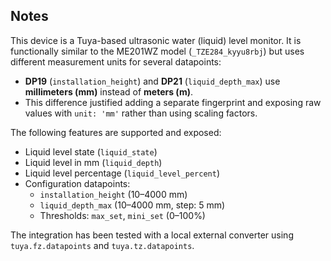 <!-- Notes BEGIN -->
## Notes

This device is a Tuya-based ultrasonic water (liquid) level monitor. It is functionally similar to the ME201WZ model (`_TZE284_kyyu8rbj`) but uses different measurement units for several datapoints:

- **DP19** (`installation_height`) and **DP21** (`liquid_depth_max`) use **millimeters (mm)** instead of **meters (m)**.
- This difference justified adding a separate fingerprint and exposing raw values with `unit: 'mm'` rather than using scaling factors.

The following features are supported and exposed:
- Liquid level state (`liquid_state`)
- Liquid level in mm (`liquid_depth`)
- Liquid level percentage (`liquid_level_percent`)
- Configuration datapoints:
  - `installation_height` (10–4000 mm)
  - `liquid_depth_max` (10–4000 mm, step: 5 mm)
  - Thresholds: `max_set`, `mini_set` (0–100%)

The integration has been tested with a local external converter using `tuya.fz.datapoints` and `tuya.tz.datapoints`.

<!-- Notes END -->

